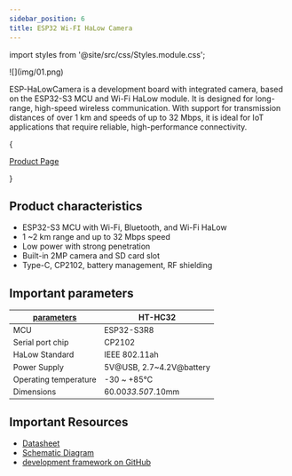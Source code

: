 ```yaml
---
sidebar_position: 6
title: ESP32 Wi-FI HaLow Camera
---
```


import styles from '@site/src/css/Styles.module.css';


<div style={{ textAlign: 'center' }}>
  ![](img/01.png)
</div>

ESP-HaLowCamera is a development board with integrated camera, based on the ESP32-S3 MCU and Wi-Fi HaLow module. It is designed for long-range, high-speed wireless communication. With support for transmission distances of over 1 km and speeds of up to 32 Mbps, it is ideal for IoT applications that require reliable, high-performance connectivity.

{<div className={styles.btnContainer}>
  <a href="https://heltec.org/project/ht-hc32/" className={styles.btnLink1}>
    Product Page
  </a>
</div>}


## Product characteristics

- ESP32-S3 MCU with Wi-Fi, Bluetooth, and Wi-Fi HaLow
- 1 ~2 km range and up to 32 Mbps speed
- Low power with strong penetration
- Built-in 2MP camera and SD card slot
- Type-C, CP2102, battery management, RF shielding

## Important parameters
| [parameters](https://resource.heltec.cn/download/HT-HC32/Datasheet/HT-HC32.pdf)         | HT-HC32       |
|--------------------|----------------------------|
|MCU     |	   		ESP32-S3R8            |
|Serial port chip  |     		CP2102           |
|HaLow Standard     |   	IEEE 802.11ah           |
|Power Supply    | 			5V@USB, 2.7~4.2V@battery     |
|Operating temperature         |  		-30 ~ +85℃|
|Dimensions       |   60.00*33.50*7.10mm |

## Important Resources
- [Datasheet](https://resource.heltec.cn/download/HT-HC32/Datasheet/HT-HC32.pdf)
- [Schematic Diagram](https://resource.heltec.cn/download/HT-HC32/Schematic_diagram)
- [development framework on GitHub](https://github.com/HelTecAutomation/ESP_HaLow)

